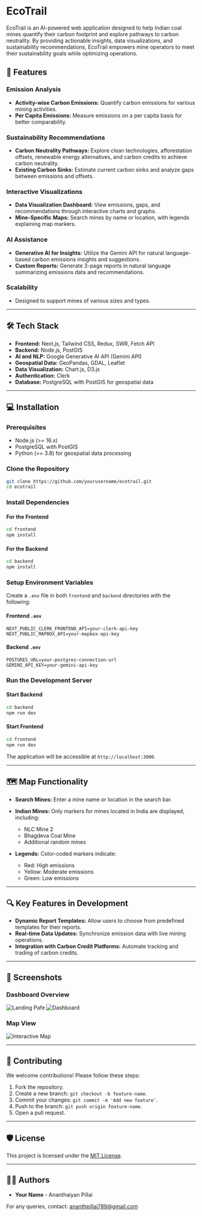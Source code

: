 # EcoTrail

EcoTrail is an AI-powered web application designed to help Indian coal mines quantify their carbon footprint and explore pathways to carbon neutrality. By providing actionable insights, data visualizations, and sustainability recommendations, EcoTrail empowers mine operators to meet their sustainability goals while optimizing operations.

## 🚀 Features

### **Emission Analysis**

- **Activity-wise Carbon Emissions:** Quantify carbon emissions for various mining activities.
- **Per Capita Emissions:** Measure emissions on a per capita basis for better comparability.

### **Sustainability Recommendations**

- **Carbon Neutrality Pathways:** Explore clean technologies, afforestation offsets, renewable energy alternatives, and carbon credits to achieve carbon neutrality.
- **Existing Carbon Sinks:** Estimate current carbon sinks and analyze gaps between emissions and offsets.

### **Interactive Visualizations**

- **Data Visualization Dashboard:** View emissions, gaps, and recommendations through interactive charts and graphs.
- **Mine-Specific Maps:** Search mines by name or location, with legends explaining map markers.

### **AI Assistance**

- **Generative AI for Insights:** Utilize the Gemini API for natural language-based carbon emissions insights and suggestions.
- **Custom Reports:** Generate 3-page reports in natural language summarizing emissions data and recommendations.

### **Scalability**

- Designed to support mines of various sizes and types.

---

## 🛠️ Tech Stack

- **Frontend:** Next.js, Tailwind CSS, Redux, SWR, Fetch API
- **Backend:** Node.js, PostGIS
- **AI and NLP:** Google Generative AI API (Gemini API)
- **Geospatial Data:** GeoPandas, GDAL, Leaflet
- **Data Visualization:** Chart.js, D3.js
- **Authentication:** Clerk
- **Database:** PostgreSQL with PostGIS for geospatial data

---

## 💻 Installation

### Prerequisites

- Node.js (>= 16.x)
- PostgreSQL with PostGIS
- Python (>= 3.8) for geospatial data processing

### Clone the Repository

```bash
git clone https://github.com/yourusername/ecotrail.git
cd ecotrail
```

### Install Dependencies

#### For the Frontend

```bash
cd frontend
npm install
```

#### For the Backend

```bash
cd backend
npm install
```

### Setup Environment Variables

Create a `.env` file in both `frontend` and `backend` directories with the following:

#### Frontend `.env`

```env
NEXT_PUBLIC_CLERK_FRONTEND_API=your-clerk-api-key
NEXT_PUBLIC_MAPBOX_API=your-mapbox-api-key
```

#### Backend `.env`

```env
POSTGRES_URL=your-postgres-connection-url
GEMINI_API_KEY=your-gemini-api-key
```

### Run the Development Server

#### Start Backend

```bash
cd backend
npm run dev
```

#### Start Frontend

```bash
cd frontend
npm run dev
```

The application will be accessible at `http://localhost:3000`.

---

## 🗺️ Map Functionality

- **Search Mines:** Enter a mine name or location in the search bar.
- **Indian Mines:** Only markers for mines located in India are displayed, including:

  - NLC Mine 2
  - Bhagdeva Coal Mine
  - Additional random mines

- **Legends:** Color-coded markers indicate:
  - Red: High emissions
  - Yellow: Moderate emissions
  - Green: Low emissions

---

## 🔍 Key Features in Development

- **Dynamic Report Templates:** Allow users to choose from predefined templates for their reports.
- **Real-time Data Updates:** Synchronize emission data with live mining operations.
- **Integration with Carbon Credit Platforms:** Automate tracking and trading of carbon credits.

---

## 📸 Screenshots

### Dashboard Overview

![Landing Pafe](public/ecotrail-landing.png)
![Dashboard](public/ecotrail-dashboard.png)

### Map View

![Interactive Map](public/ecotrail-map.png)

---

## 🤝 Contributing

We welcome contributions! Please follow these steps:

1. Fork the repository.
2. Create a new branch: `git checkout -b feature-name`.
3. Commit your changes: `git commit -m 'Add new feature'`.
4. Push to the branch: `git push origin feature-name`.
5. Open a pull request.

---

## 🛡️ License

This project is licensed under the [MIT License](LICENSE).

---

## 🧑‍💻 Authors

- **Your Name** - Ananthaiyan Pillai

For any queries, contact: [ananthpillai789@gmail.com](mailto:ananthpillai789@gmail.com)
